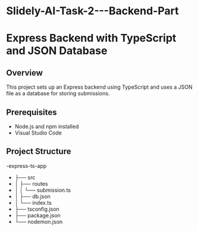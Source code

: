 # Slidely-AI-Task-2---Backend-Part

# Express Backend with TypeScript and JSON Database

## Overview

This project sets up an Express backend using TypeScript and uses a JSON file as a database for storing submissions.

## Prerequisites

- Node.js and npm installed
- Visual Studio Code

## Project Structure

-express-ts-app
- ├── src
- │ ├── routes
- │ │ └── submission.ts
- │ ├── db.json
- │ └── index.ts
- ├── tsconfig.json
- ├── package.json
- └── nodemon.json

  

